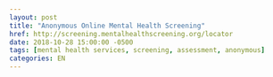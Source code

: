 ```yaml
---
layout: post
title: "Anonymous Online Mental Health Screening"
href: http://screening.mentalhealthscreening.org/locator
date: 2018-10-28 15:00:00 -0500
tags: [mental health services, screening, assessment, anonymous]
categories: EN
---
```

